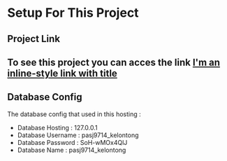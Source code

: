 # Setup For This Project

## Project Link
To see this project you can acces the link [I'm an inline-style link with title](https://kelontong.pasarjatinom.com "Kelontong")
---
## Database Config
The database config that used in this hosting :
- Database Hosting  : 127.0.0.1
- Database Username : pasj9714_kelontong
- Database Password : SoH-wMOx4QlJ
- Database Name     : pasj9714_kelontong
